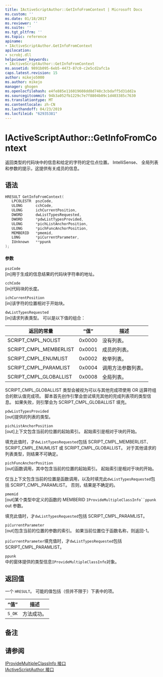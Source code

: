 ```yaml
---
title: IActiveScriptAuthor::GetInfoFromContext | Microsoft Docs
ms.custom: ''
ms.date: 01/18/2017
ms.reviewer: ''
ms.suite: ''
ms.tgt_pltfrm: ''
ms.topic: reference
apiname:
- IActiveScriptAuthor.GetInfoFromContext
apilocation:
- scrobj.dll
helpviewer_keywords:
- IActiveScriptAuthor::GetInfoFromContext
ms.assetid: 9891b095-6eb5-4473-87c0-c2e5cd2afc1a
caps.latest.revision: 15
author: mikejo5000
ms.author: mikejo
manager: ghogen
ms.openlocfilehash: e4fe885e116019608dd8d748c3cbdaff5d31dd2a
ms.sourcegitcommit: 94b3a052fb1229c7e7f8804b09c1d403385c7630
ms.translationtype: MT
ms.contentlocale: zh-CN
ms.lasthandoff: 04/23/2019
ms.locfileid: "62935381"
---
```

# <a name="iactivescriptauthorgetinfofromcontext"></a>IActiveScriptAuthor::GetInfoFromContext
返回类型的代码块中的信息和给定的字符的定位点位置。 IntelliSense、 全局列表和参数的提示，这提供有关成员的信息。  
  
## <a name="syntax"></a>语法  
  
```cpp
HRESULT GetInfoFromContext(  
   LPCOLESTR  pszCode,  
   ULONG      cchCode,  
   ULONG      ichCurrentPosition,  
   DWORD      dwListTypesRequested,  
   DWORD      *pdwListTypesProvided,  
   ULONG      *pichListAnchorPosition,  
   ULONG      *pichFuncAnchorPosition,  
   MEMBERID   *pmemid,  
   LONG       *piCurrentParameter,  
   IUnknown   **ppunk  
);  
```  
  
#### <a name="parameters"></a>参数  
 `pszCode`  
 [in]用于生成的信息结果的代码块字符串的地址。  
  
 `cchCode`  
 [in]代码块的长度。  
  
 `ichCurrentPosition`  
 [in]该字符的位置相对于开始块。  
  
 `dwListTypesRequested`  
 [in]请求列表类型。 可以是以下值的组合：  
  
|返回的常量|“值”|描述|  
|--------------|-----------|-----------------|  
|SCRIPT_CMPL_NOLIST|0x0000|没有列表。|  
|SCRIPT_CMPL_MEMBERLIST|0x0001|成员的列表。|  
|SCRIPT_CMPL_ENUMLIST|0x0002|枚举列表。|  
|SCRIPT_CMPL_PARAMLIST|0x0004|调用方法参数列表。|  
|SCRIPT_CMPL_GLOBALLIST|0x0008|全局列表。|  
  
 SCRIPT_CMPL_GLOBALLIST 类型会被视为可以与其他完成项使用 OR 运算符组合的默认值完成项。 脚本首先创作引擎会尝试填充其他的完成列表项的类型信息。 如果失败，则引擎会为 SCRIPT_CMPL_GLOBALLIST 填充。  
  
 `pdwListTypesProvided`  
 [out]提供的列表的类型。  
  
 `pichListAnchorPosition`  
 [out]上下文包含当前的位置的起始索引。 起始索引是相对于块的开始。  
  
 填充此值时，才`dwListTypesRequested`包括 SCRIPT_CMPL_MEMBERLIST、 SCRIPT_CMPL_ENUMLIST 或 SCRIPT_CMPL_GLOBALLIST。 对于其他请求的列表类型，则结果不可确定。  
  
 `pichFuncAnchorPosition`  
 [out]函数调用，其中包含当前的位置的起始索引。 起始索引是相对于块的开始。  
  
 仅当上下文包含当前的位置是函数调用，以及时填充此`dwListTypesRequested`包括 SCRIPT_CMPL_PARAMLIST。 否则，结果是不确定的。  
  
 `pmemid`  
 [out]某个类型中定义的函数的 MEMBERID `IProvideMultipleClassInfo``ppunk` out 参数。  
  
 填充此值时，才`dwListTypesRequested`包括 SCRIPT_CMPL_PARAMLIST。  
  
 `piCurrentParameter`  
 [out]包含当前的位置的参数的索引。 如果当前位置位于函数名称，则返回-1。  
  
 `piCurrentParameter`填充值时，才`dwListTypesRequested`包括 SCRIPT_CMPL_PARAMLIST。  
  
 `ppunk`  
 中的窗体提供的类型信息`IProvideMultipleClassInfo`对象。  
  
## <a name="return-value"></a>返回值  
 一个 `HRESULT`。 可能的值包括（但并不限于）下表中的项。  
  
|“值”|描述|  
|-----------|-----------------|  
|`S_OK`|方法成功。|  
  
## <a name="remarks"></a>备注  
  
## <a name="see-also"></a>请参阅  
 [IProvideMultipleClassInfo 接口](https://docs.microsoft.com/dotnet/api/microsoft.visualstudio.ole.interop.iprovidemultipleclassinfo)   
 [IActiveScriptAuthor 接口](../../winscript/reference/iactivescriptauthor-interface.md)